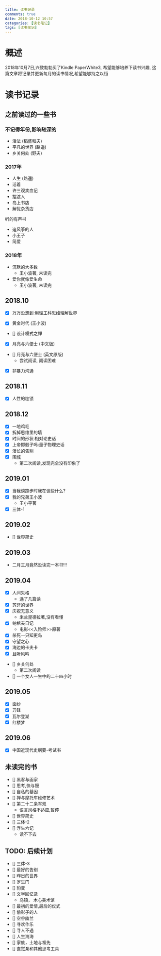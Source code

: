 ```yaml
---
title: 读书记录
comments: true
date: 2018-10-12 10:57
categories: [读书笔记]
tags: [读书笔记]
---
```


# 概述

2018年10月7日,兴致勃勃买了Kindle PaperWhite3, 希望能够培养下读书兴趣, 这篇文章将记录并更新每月的读书情况,希望能够持之以恒

<!-- more -->
# 读书记录

## 之前读过的一些书

### 不记得年份,影响较深的
- 活法 (稻盛和夫)
- 平凡的世界 (路遥)
- 乡关何处 (野夫)

### 2017年
- 人生 (路遥)
- 活着
- 许三观卖血记
- 摆渡人
- 岛上书店
- 解忧杂货店

听的有声书
- 追风筝的人
- 小王子
- 简爱

### 2018年
- 沉默的大多数
  - 王小波著, 未读完
- 爱你就像爱生命
  - 王小波著, 未读完


## 2018.10

- [x] 万万没想到:用理工科思维理解世界 

- [x] 黄金时代 (王小波)

- [] 设计模式之禅

- [x] 月亮与六便士 (中文版)

- [] 月亮与六便士 (英文原版)
  - 尝试阅读, 阅读困难

- [x] 非暴力沟通


## 2018.11 

- [x] 人性的枷锁

## 2018.12 

- [x] 一地鸡毛
- [x] 拆掉思维里的墙
- [x] 时间的形状:相对论史话
- [x] 上帝掷骰子吗:量子物理史话
- [x] 漫长的告别
- [x] 围城
  - 第二次阅读,发现完全没有印象了

## 2019.01
- [x] 当我谈跑步时我在谈些什么?
- [x] 我的兄弟王小波
  - 王小平著
- [x] 三体-1

## 2019.02
- [] 世界简史

## 2019.03 
- 二月三月竟然没读完一本书!!!

## 2019.04
- [x] 人间失格
  - 选了几篇读
- [x] 苏菲的世界
- [x] 庆祝无意义
  - 米兰昆德拉著,没有看懂
- [x] 纳棺夫日记
  - 电影<<入殓师>>原著
- [x] 杀死一只知更鸟
- [x] 守望之心
- [x] 海边的卡夫卡
- [x] 且听风吟
- [] 乡关何处
  - 第二次阅读
- [] 一个女人一生中的二十四小时  

## 2019.05
- [x] 面纱
- [x] 刀锋
- [x] 瓦尔登湖
- [x] 红楼梦

## 2019.06
- [x] 中国近现代史纲要-考试书


## 未读完的书
- [] 黑客与画家
- [] 思考,快与慢
- [] 自私的基因
- [] 禅与摩托车维修艺术
- [] 第二十二条军规
  - 语言风格不适应,暂停
- [] 世界简史
- [] 三体-2
- [] 浮生六记
  - 读不下去


## TODO: 后续计划

- [] 三体-3
- [] 最好的告别
- [] 昨日的世界
- [] 罗生门
- [] 豹变
- [] 文学回忆录
  - 乌镇， 木心美术馆
- [] 最初的爱情,最后的仪式
- [] 偷影子的人
- [] 空谷幽兰
- [] 寻欢作乐
- [] 寻人不遇
- [] 人生海海
- [] 家族，土地与祖先
- [] 直觉泵和其他思考工具


